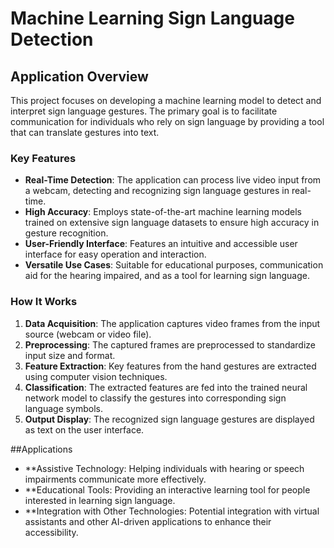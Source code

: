 # Machine Learning Sign Language Detection

## Application Overview

This project focuses on developing a machine learning model to detect and interpret sign language gestures. The primary goal is to facilitate communication for individuals who rely on sign language by providing a tool that can translate gestures into text.


### Key Features

- **Real-Time Detection**: The application can process live video input from a webcam, detecting and recognizing sign language gestures in real-time.
- **High Accuracy**: Employs state-of-the-art machine learning models trained on extensive sign language datasets to ensure high accuracy in gesture recognition.
- **User-Friendly Interface**: Features an intuitive and accessible user interface for easy operation and interaction.
- **Versatile Use Cases**: Suitable for educational purposes, communication aid for the hearing impaired, and as a tool for learning sign language.

### How It Works

1. **Data Acquisition**: The application captures video frames from the input source (webcam or video file).
2. **Preprocessing**: The captured frames are preprocessed to standardize input size and format.
3. **Feature Extraction**: Key features from the hand gestures are extracted using computer vision techniques.
4. **Classification**: The extracted features are fed into the trained neural network model to classify the gestures into corresponding sign language symbols.
5. **Output Display**: The recognized sign language gestures are displayed as text on the user interface.

##Applications

- **Assistive Technology: Helping individuals with hearing or speech impairments communicate more effectively.
- **Educational Tools: Providing an interactive learning tool for people interested in learning sign language.
- **Integration with Other Technologies: Potential integration with virtual assistants and other AI-driven applications to enhance their accessibility.
